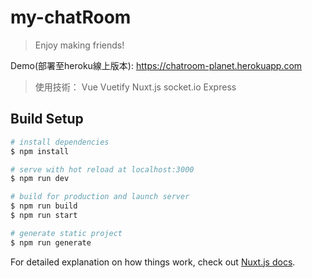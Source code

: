 # my-chatRoom

> Enjoy making friends!

Demo(部署至heroku線上版本):
https://chatroom-planet.herokuapp.com

> 使用技術：
Vue
Vuetify
Nuxt.js
socket.io
Express

## Build Setup

```bash
# install dependencies
$ npm install

# serve with hot reload at localhost:3000
$ npm run dev

# build for production and launch server
$ npm run build
$ npm run start

# generate static project
$ npm run generate
```

For detailed explanation on how things work, check out [Nuxt.js docs](https://nuxtjs.org).
